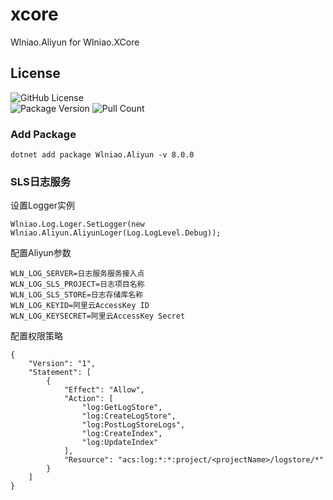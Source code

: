 # xcore
Wlniao.Aliyun for Wlniao.XCore

## License
![GitHub License](https://img.shields.io/github/license/wlniao/xcore)  
![Package Version](https://img.shields.io/nuget/v/Wlniao.Aliyun) 
![Pull Count](https://img.shields.io/nuget/dt/Wlniao.Aliyun) 

### Add Package
```
dotnet add package Wlniao.Aliyun -v 8.0.0
```

### SLS日志服务
设置Logger实例
```
Wlniao.Log.Loger.SetLogger(new Wlniao.Aliyun.AliyunLoger(Log.LogLevel.Debug));
```
配置Aliyun参数
```
WLN_LOG_SERVER=日志服务服务接入点
WLN_LOG_SLS_PROJECT=日志项目名称
WLN_LOG_SLS_STORE=日志存储库名称
WLN_LOG_KEYID=阿里云AccessKey ID
WLN_LOG_KEYSECRET=阿里云AccessKey Secret
```
配置权限策略
```
{
    "Version": "1",
    "Statement": [
        {
            "Effect": "Allow",
            "Action": [
                "log:GetLogStore",
                "log:CreateLogStore",
                "log:PostLogStoreLogs",
                "log:CreateIndex",
                "log:UpdateIndex"
            ],
            "Resource": "acs:log:*:*:project/<projectName>/logstore/*"
        }
    ]
}
```